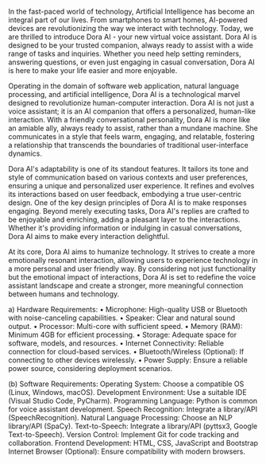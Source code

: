 In the fast-paced world of technology, Artificial Intelligence has become an integral part of our 
lives. From smartphones to smart homes, AI-powered devices are revolutionizing the way we 
interact with technology. Today, we are thrilled to introduce Dora AI - your new virtual voice 
assistant. 
Dora AI is designed to be your trusted companion, always ready to assist with a wide range of 
tasks and inquiries. Whether you need help setting reminders, answering questions, or even just 
engaging in casual conversation, Dora AI is here to make your life easier and more enjoyable. 
 
Operating in the domain of software web application, natural language processing, and artificial 
intelligence, Dora AI is a technological marvel designed to revolutionize human-computer 
interaction. 
Dora AI is not just a voice assistant; it is an AI companion that offers a personalized, human-like 
interaction. With a friendly conversational personality, Dora AI is more like an amiable ally, 
always ready to assist, rather than a mundane machine. She communicates in a style that feels 
warm, engaging, and relatable, fostering a relationship that transcends the boundaries of 
traditional user-interface dynamics. 
 
Dora AI's adaptability is one of its standout features. It tailors its tone and style of 
communication based on various contexts and user preferences, ensuring a unique and 
personalized user experience. It refines and evolves its interactions based on user feedback, 
embodying a true user-centric design. 
One of the key design principles of Dora AI is to make responses engaging. Beyond merely 
executing tasks, Dora AI's replies are crafted to be enjoyable and enriching, adding a pleasant 
layer to the interactions. Whether it's providing information or indulging in casual conversations, 
Dora AI aims to make every interaction delightful. 
 
At its core, Dora AI aims to humanize technology. It strives to create a more emotionally 
resonant interaction, allowing users to experience technology in a more personal and user
friendly way. By considering not just functionality but the emotional impact of interactions, Dora 
AI is set to redefine the voice assistant landscape and create a stronger, more meaningful 
connection between humans and technology.

a) Hardware Requirements: 
• Microphone: High-quality USB or Bluetooth with noise-canceling capabilities. 
• Speaker: Clear and natural sound output. 
• Processor: Multi-core with sufficient speed. 
• Memory (RAM): Minimum 4GB for efficient processing. 
• Storage: Adequate space for software, models, and resources. 
• Internet Connectivity: Reliable connection for cloud-based services. 
• Bluetooth/Wireless (Optional): If connecting to other devices wirelessly. 
• Power Supply: Ensure a reliable power source, considering deployment scenarios. 
 
(b) Software Requirements: 
Operating System: Choose a compatible OS (Linux, Windows, macOS). 
Development Environment: Use a suitable IDE (Visual Studio Code, PyCharm). 
Programming Language: Python is common for voice assistant development. 
Speech Recognition: Integrate a library/API (SpeechRecognition). 
Natural Language Processing: Choose an NLP library/API (SpaCy). 
Text-to-Speech: Integrate a library/API (pyttsx3, Google Text-to-Speech). 
Version Control: Implement Git for code tracking and collaboration. 
Frontend Development: HTML, CSS, JavaScript and Bootstrap 
Internet Browser (Optional): Ensure compatibility with modern browsers.

